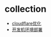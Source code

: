 # collection


- [cloudflare优化](https://github.com/tiancheng91/collection/issues/7)
- [开发机环境部署](https://github.com/tiancheng91/collection/issues/2)
